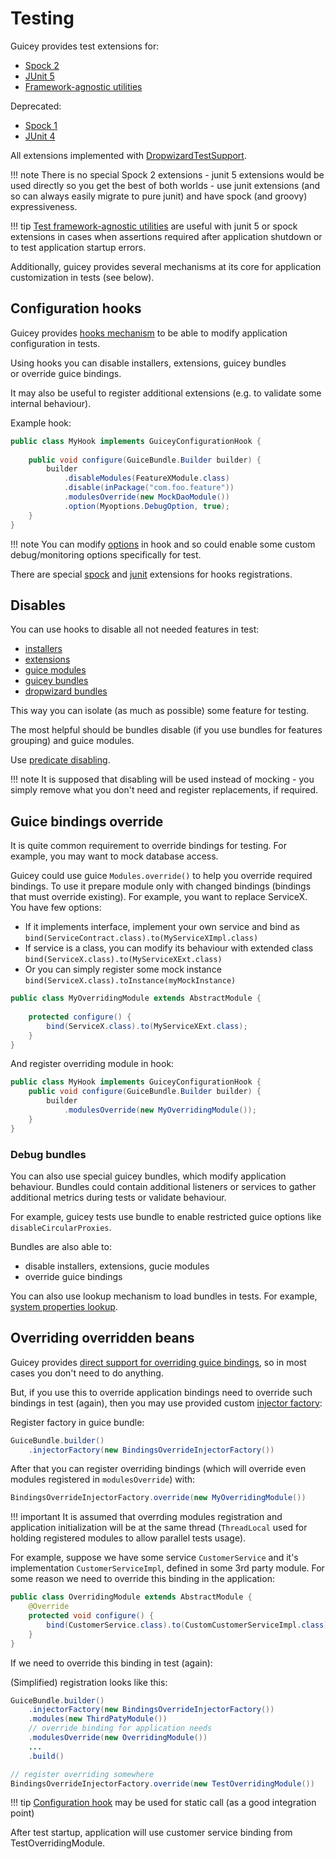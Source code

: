 # Testing

Guicey provides test extensions for: 

* [Spock 2](spock2.md)
* [JUnit 5](junit5.md)
* [Framework-agnostic utilities](general.md)

Deprecated:

* [Spock 1](spock.md) 
* [JUnit 4](junit4.md)

All extensions implemented with [DropwizardTestSupport](https://www.dropwizard.io/en/latest/manual/testing.html#non-junit).

!!! note
    There is no special Spock 2 extensions - junit 5 extensions would be used directly so you get the best of both worlds - 
    use junit extensions (and so can always easily migrate to pure junit) and have spock (and groovy) expressiveness.

!!! tip
    [Test framework-agnostic utilities](general.md) are useful with junit 5 or spock extensions in cases when
    assertions required after application shutdown or to test application startup errors.

Additionally, guicey provides several mechanisms at its core for application customization in tests (see below).

## Configuration hooks

Guicey provides [hooks mechanism](../hooks.md) to be able to modify
application configuration in tests.

Using hooks you can disable installers, extensions, guicey bundles  
or override guice bindings.

It may also be useful to register additional extensions (e.g. to validate some internal behaviour).

Example hook:

```java
public class MyHook implements GuiceyConfigurationHook {
    
    public void configure(GuiceBundle.Builder builder) {
        builder
            .disableModules(FeatureXModule.class)
            .disable(inPackage("com.foo.feature"))
            .modulesOverride(new MockDaoModule())
            .option(Myoptions.DebugOption, true);
    }
}
```

!!! note
    You can modify [options](../options.md) in hook and so could enable some custom
    debug/monitoring options specifically for test.

There are special [spock](spock.md#hook-fields) and [junit](junit5.md#hook-fields) extensions for hooks registrations.

## Disables

You can use hooks to disable all not needed features in test:

* [installers](../disables.md#disable-installers) 
* [extensions](../disables.md#disable-extensions) 
* [guice modules](../disables.md#disable-guice-modules)
* [guicey bundles](../disables.md#disable-bundles)
* [dropwizard bundles](../disables.md#disable-dropwizard-bundles) 

This way you can isolate (as much as possible) some feature for testing. 

The most helpful should be bundles disable (if you use bundles for features grouping)
and guice modules.

Use [predicate disabling](../disables.md#disable-by-predicate).

!!! note
    It is supposed that disabling will be used instead of mocking - you simply remove what
    you don't need and register replacements, if required.

## Guice bindings override

It is quite common requirement to override bindings for testing. For example, 
you may want to mock database access.

Guicey could use guice `Modules.override()` to help you override required bindings.
To use it prepare module only with changed bindings (bindings that must override existing).
For example, you want to replace ServiceX. You have few options:

* If it implements interface, implement your own service and bind as 
`bind(ServiceContract.class).to(MyServiceXImpl.class)`
* If service is a class, you can modify its behaviour with extended class
`bind(ServiceX.class).to(MyServiceXExt.class)`
* Or you can simply register some mock instance
`bind(ServiceX.class).toInstance(myMockInstance)`

```java
public class MyOverridingModule extends AbstractModule {
    
    protected configure() {
        bind(ServiceX.class).to(MyServiceXExt.class);        
    }
}
```  

And register overriding module in hook:

```java
public class MyHook implements GuiceyConfigurationHook {
    public void configure(GuiceBundle.Builder builder) {
        builder
            .modulesOverride(new MyOverridingModule());
    }
}
```

### Debug bundles

You can also use special guicey bundles, which modify application behaviour.
Bundles could contain additional listeners or services to gather additional metrics during
tests or validate behaviour.

For example, guicey tests use bundle to enable restricted guice options like 
`disableCircularProxies`.

Bundles are also able to:

* disable installers, extensions, gucie modules
* override guice bindings

You can also use lookup mechanism to load bundles in tests. For example, 
[system properties lookup](../bundles.md#system-property-lookup). 

## Overriding overridden beans

Guicey provides [direct support for overriding guice bindings](../guice/override.md),
so in most cases you don't need to do anything.

But, if you use this to override application bindings need to override such bindings in test (again), then you
 may use provided custom [injector factory](../guice/injector.md#injector-factory):  

Register factory in guice bundle:

```java
GuiceBundle.builder()
    .injectorFactory(new BindingsOverrideInjectorFactory())
```


After that you can register overriding bindings (which will override even modules registered in `modulesOverride`)
with:

```java
BindingsOverrideInjectorFactory.override(new MyOverridingModule())
```

!!! important
    It is assumed that overrding modules registration and application initialization
    will be at the same thread (`ThreadLocal` used for holding registered modules to allow
    parallel tests usage). 

For example, suppose we have some service `CustomerService` and it's implementation `CustomerServiceImpl`, 
defined in some 3rd party module. For some reason we need to override this binding in the application:

```java
public class OverridingModule extends AbstractModule {
    @Override
    protected void configure() {
        bind(CustomerService.class).to(CustomCustomerServiceImpl.class);
    }
}
```


If we need to override this binding in test (again):

(Simplified) registration looks like this:

```java
GuiceBundle.builder()
    .injectorFactory(new BindingsOverrideInjectorFactory())
    .modules(new ThirdPatyModule())
    // override binding for application needs
    .modulesOverride(new OverridingModule())
    ...
    .build()

// register overriding somewhere
BindingsOverrideInjectorFactory.override(new TestOverridingModule())    
```

!!! tip
    [Configuration hook](#configuration-hooks) may be used for static call (as a good integration point)
    
After test startup, application will use customer service binding from TestOverridingModule.
